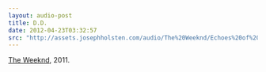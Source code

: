 ```yaml
---
layout: audio-post
title: D.D.
date: 2012-04-23T03:32:57
src: "http://assets.josephholsten.com/audio/The%20Weeknd/Echoes%20of%20Silence/01%20D.D..mp3"
---
```


[The Weeknd][], 2011.

  [The Weeknd]: http://the-weeknd.com/ "D.D., Echoes of Silence"
